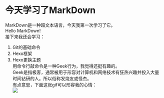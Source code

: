 # 今天学习了MarkDown
MarkDown是一种超文本语言，今天我第一次学习了它。  
Hello MarkDown!  
接下来我还会学习：
1. Git的基础命令
2. Hexo框架
3. Hexo更换主题  
用命令行敲命令是一种Geek行为，我觉得还挺有趣的。  
Geek是指极客，通常被用于形容对计算机和网络技术有狂热兴趣并投入大量时间钻研的人。所以俗称发烧友或怪杰。  
有点意思，下面这张gif可以形容我的心情：  
![](https://qgt-style.oss-cn-hangzhou.aliyuncs.com/newcoursep4/g1/g1-2-2/tenor.gif)
